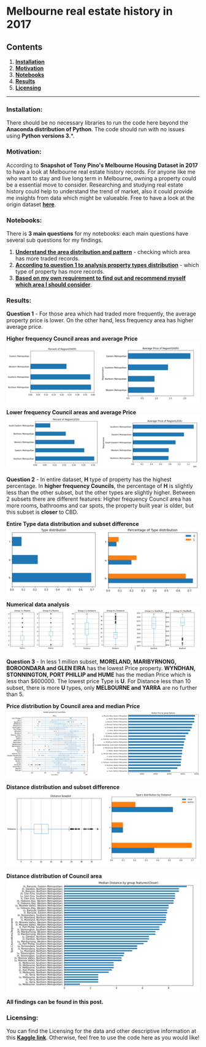 # Melbourne real estate history in 2017
## Contents
1. [**Installation**](#Installation)
2. [**Motivation**](#Motivation)
3. [**Notebooks**](#Notebooks)
4. [**Results**](#Results)
5. [**Licensing**](#Licensing)
-----------------------------------------------------------------------------------------------------------------------------------------
### Installation:
There should be no necessary libraries to run the code here beyond the **Anaconda distribution of Python**. The code should run with no issues using **Python versions 3.***.

### Motivation:
According to **Snapshot of Tony Pino's Melbourne Housing Dataset in 2017** to have a look at Melbourne real estate history records. For anyone like me who want to stay and live long term in Melbourne, owning a property could be a essential move to consider. Researching and studying real estate history could help to understand the trend of market, also it could provide me insights from data which might be valueable. Free to have a look at the origin dataset [**here**](https://www.kaggle.com/dansbecker/melbourne-housing-snapshot).

### Notebooks:
There is **3 main questions** for my notebooks: each main questions have several sub questions for my findings.
1. [**Understand the area distribution and pattern**](https://nbviewer.jupyter.org/github/yayuchen/melbourne_housing/blob/main/Area_distribution.ipynb#2) - checking which area has more traded records.
2. [**According to question 1 to analysis property types distribution**](https://nbviewer.jupyter.org/github/yayuchen/melbourne_housing/blob/main/Property_TYPE.ipynb#1) - which type of property has more records.
3. [**Based on my own requirement to find out and recommend myself which area I should consider**](https://nbviewer.jupyter.org/github/yayuchen/melbourne_housing/blob/main/Recommend.ipynb).

### Results: 
**Question 1** - For those area which had traded more frequently, the average property price is lower. On the other hand, less frequency area has higher average price.

**Higher frequency Council areas and average Price** ![**Higher frequency Council**](https://github.com/yayuchen/melbourne_housing/blob/main/images/region%20and%20price.png?raw=True)

**Lower frequency Council areas and average Price** ![**Lower frequency Council**](https://github.com/yayuchen/melbourne_housing/blob/main/images/less%20region%20and%20price.png?raw=True)

**Question 2** - In entire dataset, **H** type of property has the highest percentage. In **higher frequency Councils**, the percentage of **H** is slightly less than the other subset, but the other types are slightly higher. Between 2 subsets there are different features: Higher frequency Council area has more rooms, bathrooms and car spots, the property built year is older, but this subset is **closer** to CBD.

**Entire Type data distribution and subset difference** 
![type and difference distribution](https://github.com/yayuchen/melbourne_housing/blob/main/images/total%20and%20difference.png?raw=True)

**Numerical data analysis** 
![numerical data](https://github.com/yayuchen/melbourne_housing/blob/main/images/numerical%20data.png?raw=True)

**Question 3** - In less 1 million subset, **MORELAND, MARIBYRNONG, BOROONDARA and GLEN EIRA** has the lowest Price property. **WYNDHAN, STONNINGTON, PORT PHILLIP and HUME** has the median Price which is less than $600000. The lowest price Type is **U**. For Distance less than 10 subset, there is more **U** types, only **MELBOURNE and YARRA** are no further than 5.

**Price distribution by Council area and median Price** ![group plot](https://github.com/yayuchen/melbourne_housing/blob/main/images/group%20data.png?raw=True)

**Distance distribution and subset difference** ![distance](https://github.com/yayuchen/melbourne_housing/blob/main/images/distance.png?raw=True)

**Distance distribution of Council area** ![council distance](https://github.com/yayuchen/melbourne_housing/blob/main/images/closer%20council.png?raw=True)

**All findings can be found in this post.**

### Licensing:
You can find the Licensing for the data and other descriptive information at this [**Kaggle link**](https://www.kaggle.com/dansbecker/melbourne-housing-snapshot). Otherwise, feel free to use the code here as you would like!
